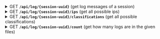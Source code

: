 <details>
 <summary>
    <span class="blue">GET</span> <code><b>/api/log/{session-uuid}</b></code> (get log messages of a session)
</summary>

##### Query Parameters

> | name                   | type     | data type       | description                                |
> |------------------------|----------|-----------------|--------------------------------------------|
> | from                   | required | int             | first index of the returned logs           |
> | count                  | required | int             | max count of returned logs                 |
> | files                  | required | string[]        | a list of all used file names              |
> | order                  | optional | "ASC" or "DESC" | how the data should be sorted              |       
> | filters.date.from      | optional | Date            | start of range of valid dates              |
> | filters.date.to        | optional | Date            | end of range of valid dates                |
> | filters.ip             | optional | string          | only ip to be returned                     |
> | filters.text           | optional | string          | text to be included in the content         |
> | filters.regex          | optional | bool            | if the text should be interpreted as regex |
> | filters.classification | optional | string          | only classification to be returned         |

##### Responses

> | http code | response                |
> |-----------|-------------------------|
> | `200`     | `{logs: logEntry[]}`    |
> | `400`     | missing/wrong body data |
> | `500`     | internal server error   |

LogEntry data structure

```ts
{
    session_id: UUID;
    file_name: string;
    entry_nr: number;
    creation_date: Date;
    classification: string;
    service_ip: string | undefined;
    user_id: string | undefined;
    user_session_id: string | undefined;
    java_class: string;
    content: string;
}
```

</details>

<details>
 <summary>
    <span class="blue">GET</span> <code><b>/api/log/{session-uuid}/ips</b></code> (get all possible ips)
</summary>

##### Query Parameters

> | name                   | type     | data type | description                                |
> |------------------------|----------|-----------|--------------------------------------------|
> | files                  | required | string[]  | a list of all used file names              |
> | filters.date.from      | optional | Date      | start of range of valid dates              |
> | filters.date.to        | optional | Date      | end of range of valid dates                |
> | filters.text           | optional | string    | text to be included in the content         |
> | filters.regex          | optional | bool      | if the text should be interpreted as regex |
> | filters.classification | optional | string    | only classification to be returned         |

##### Responses

> | http code | response                |
> |-----------|-------------------------|
> | `200`     | `{ips: string[]}`       |
> | `400`     | missing/wrong body data |
> | `500`     | internal server error   |

</details>

<details>
 <summary>
    <span class="blue">GET</span> <code><b>/api/log/{session-uuid}/classifications</b></code> (get all possible classifications)
</summary>

##### Query Parameters

> | name                   | type     | data type         | description                                |
> |------------------------|----------|-------------------|--------------------------------------------|
> | files                  | required | string[]          | a list of all used file names              |
> | filters.date.from      | optional | Date              | start of range of valid dates              |
> | filters.date.to        | optional | Date              | end of range of valid dates                |
> | filters.ip             | optional | string            | only ip to be returned                     |
> | filters.text           | optional | string            | text to be included in the content         |
> | filters.regex          | optional | bool              | if the text should be interpreted as regex |

##### Responses

> | http code | response                      |
> |-----------|-------------------------------|
> | `200`     | `{classifications: string[]}` |
> | `400`     | missing/wrong body data       |
> | `500`     | internal server error         |

</details>

<details>
 <summary>
    <span class="blue">GET</span> <code><b>/api/log/{session-uuid}/count</b></code> (get how many logs are in the given files)
</summary>

##### Query Parameters

> | name                   | type     | data type | description                                |
> |------------------------|----------|-----------|--------------------------------------------|
> | files                  | required | string[]  | a list of all used file names              |
> | filters.date.from      | optional | Date      | start of range of valid dates              |
> | filters.date.to        | optional | Date      | end of range of valid dates                |
> | filters.ip             | optional | string    | only ip to be returned                     |
> | filters.text           | optional | string    | text to be included in the content         |
> | filters.regex          | optional | bool      | if the text should be interpreted as regex |
> | filters.classification | optional | string    | only classification to be returned         |

##### Responses

> | http code | response                          |
> |-----------|-----------------------------------|
> | `200`     | `{all: number, filtered: number}` |
> | `400`     | missing/wrong body data           |
> | `500`     | internal server error             |

</details>